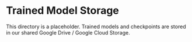 # Trained Model Storage
This directory is a placeholder. Trained models and checkpoints are stored in our shared Google Drive / Google Cloud Storage.
